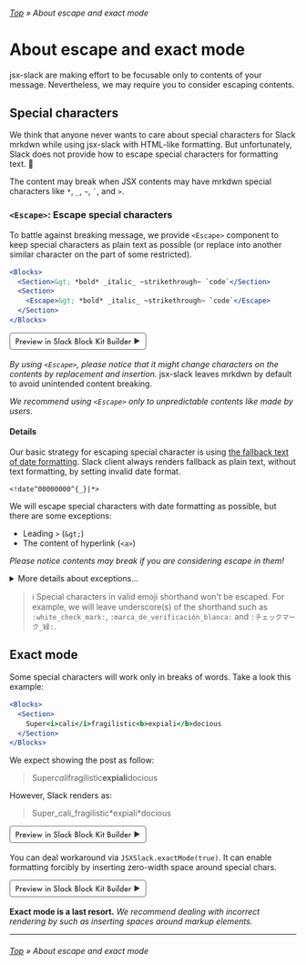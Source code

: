 ###### [Top](../README.md) &raquo; About escape and exact mode

# About escape and exact mode

jsx-slack are making effort to be focusable only to contents of your message. Nevertheless, we may require you to consider escaping contents.

## Special characters

We think that anyone never wants to care about special characters for Slack mrkdwn while using jsx-slack with HTML-like formatting. But unfortunately, Slack does not provide how to escape special characters for formatting text. :thinking:

The content may break when JSX contents may have mrkdwn special characters like `*`, `_`, `~`, `` ` ``, and `>`.

### <a name="escape" id="escape"></a> `<Escape>`: Escape special characters

To battle against breaking message, we provide `<Escape>` component to keep special characters as plain text as possible (or replace into another similar character on the part of some restricted).

```jsx
<Blocks>
  <Section>&gt; *bold* _italic_ ~strikethrough~ `code`</Section>
  <Section>
    <Escape>&gt; *bold* _italic_ ~strikethrough~ `code`</Escape>
  </Section>
</Blocks>
```

[<img src="./preview-btn.svg" width="240" />](https://speee-jsx-slack.netlify.app/#bkb:jsx:eJyzccrJT84utuNSULAJTk0uyczPs1NLL7FW0ErKz0nRUojPLEnMyUyOV6grLinKzE4tySjKL03PqFNISM5PSU2w0YdpQjYAyAbyXIuTEwtSSTMNqgdkGMJkG32oIwHZUDpP)

_By using `<Escape>`, please notice that it might change characters on the contents by replacement and insertion._ jsx-slack leaves mrkdwn by default to avoid unintended content breaking.

_We recommend using `<Escape>` only to unpredictable contents like made by users._

#### Details

Our basic strategy for escaping special character is using [the fallback text of date formatting](https://api.slack.com/reference/surfaces/formatting#date-formatting). Slack client always renders fallback as plain text, without text formatting, by setting invalid date format.

```
<!date^00000000^{_}|*>
```

We will escape special characters with date formatting as possible, but there are some exceptions:

- Leading `>` (`&gt;`)
- The content of hyperlink (`<a>`)

_Please notice contents may break if you are considering escape in them!_

<p><details>
<summary>More details about exceptions...</summary>

##### Leading quotes

In Slack, both of `>` (`&gt;`) and `＞` (`U+FF1E`) would recognize as blockquote only when it has coming to the beginning of line.

`U+FF1E` can escape through date formatting but `&gt;` cannot; the fallback text won't parse HTML entity used to avoid confliction with date format syntax. So we will add normally invisible soft hyphen (`U+00AD`) to the beginning if `&gt;` was found.

##### Replacements in hyperlink

Due to the same reason, the content of hyperlink (`<a>` tag) cannot escape through date format. So we will replace all special characters to another Unicode character whose similar shape.

- `*` :arrow_right: `∗` (Asterisk operator: `U+2217`)
- `＊` :arrow_right: `﹡` (Small asterisk: `U+FF0A`)
- `_` :arrow_right: `ˍ` (Modifier letter low macron: `U+02CD`)
- `＿` :arrow_right: `⸏` (Paragraphos: `U+2E0F`)
- `` ` `` :arrow_right: `ˋ` (Modifier letter grave accent: `U+02CB`)
- `｀` :arrow_right: `ˋ` (Modifier letter grave accent: `U+02CB`)
- `~` :arrow_right: `∼` (Tilde operator: `U+223C`)
- `>` :arrow_right: `U+00AD` + `>`
- `＞` :arrow_right: `U+00AD` + `＞`

These replacements also will trigger by using corresponded HTML tag. (e.g. `*` and `＊` in the contents of `<b>` tag)

</details></p>

> ℹ️ Special characters in valid emoji shorthand won't be escaped. For example, we will leave underscore(s) of the shorthand such as `:white_check_mark:`, `:marca_de_verificación_blanca:` and `:チェックマーク_緑:`.

## Exact mode

Some special characters will work only in breaks of words. Take a look this example:

```jsx
<Blocks>
  <Section>
    Super<i>cali</i>fragilistic<b>expiali</b>docious
  </Section>
</Blocks>
```

We expect showing the post as follow:

> Super*cali*fragilistic**expiali**docious

However, Slack renders as:

> Super_cali_fragilistic\*expiali\*docious

[<img src="./preview-btn.svg" width="240" />](https://speee-jsx-slack.netlify.app/#bkb:jsx:eJyzccrJT84utuNSULAJTk0uyczPA7EVFIJLC1KLbDLtkhNzMm30M-3SihLTM3Myi0syk22S7FIrCjLBEkl2KfnJmfmlxSAD9OEm2OhDzQUA7gMfzA==)

You can deal workaround via `JSXSlack.exactMode(true)`. It can enable formatting forcibly by inserting zero-width space around special chars.

[<img src="./preview-btn.svg" width="240" />](https://api.slack.com/tools/block-kit-builder?blocks=%5B%7B%22type%22%3A%22section%22%2C%22text%22%3A%7B%22text%22%3A%22Super%5Cu200b_%5Cu200bcali%5Cu200b_%5Cu200bfragilistic%5Cu200b*%5Cu200bexpiali%5Cu200b*%5Cu200bdocious%22%2C%22type%22%3A%22mrkdwn%22%2C%22verbatim%22%3Atrue%7D%7D%5D)

**Exact mode is a last resort.** _We recommend dealing with incorrect rendering by such as inserting spaces around markup elements._

---

###### [Top](../README.md) &raquo; About escape and exact mode
